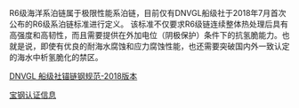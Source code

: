 R6级海洋系泊链属于极限性能系泊链，目前仅有DNVGL船级社于2018年7月首次公布的R6级系泊链标准进行定义。
该标准不仅要求R6级链连续整体热处理后具有高强度和高韧性，而且需要提供在外加电位（阴极保护）条件下的抗氢脆能力。也就是说，即使有优良的耐海水腐蚀和应力腐蚀性能，也还需要突破国内外一致认定的海水中析氢脆化的禁区。

[DNVGL 船级社锚链钢规范-2018版本](https://rules.dnvgl.com/docs/pdf/dnvgl/os/2018-07/DNVGL-OS-E302.pdf)

[宝钢认证信息](file:///Users/yqb/OneDrive/01%E7%A7%91%E7%A0%94%E9%A1%B9%E7%9B%AE/001-135%E6%B5%B7%E5%B7%A5%E9%92%A2/09%E9%A1%B9%E7%9B%AE%E6%80%BB%E7%BB%93/03-%E8%AF%BE%E9%A2%98%E4%B8%89%E5%B1%B1%E9%92%A2%E5%AE%9D%E9%92%A2,%E9%94%9A%E9%93%BE%E9%92%A2%E7%AC%AC%E4%B8%89%E6%96%B9%E6%A3%80%E6%B5%8B%E6%8A%A5%E5%91%8A,/%E5%AE%9D%E9%92%A2R6%E7%BA%A7%E9%94%9A%E9%93%BE%E9%92%A2%E5%9C%86%E9%92%A2DNVGL%E8%88%B9%E7%BA%A7%E7%A4%BE%E8%AE%A4%E8%AF%81%E6%9F%A5%E8%AF%A2-AMMM0000033_2.pdf)

